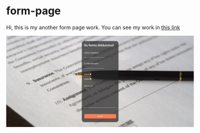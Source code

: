 # form-page

Hi, this is my another form page work. You can see my work in [this link](https://yusufgozukara.github.io/form-page/)

![](intro.jpg)
